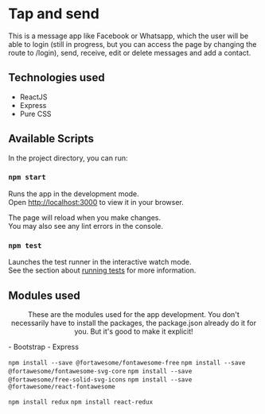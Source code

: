 # Tap and send

This is a message app like Facebook or Whatsapp, which the user will be able to login (still in progress, but you can access the page by changing the route to /login), send, receive, edit or delete messages and add a contact.

## Technologies used
- ReactJS
- Express
- Pure CSS

## Available Scripts

In the project directory, you can run:

### `npm start`

Runs the app in the development mode.\
Open [http://localhost:3000](http://localhost:3000) to view it in your browser.

The page will reload when you make changes.\
You may also see any lint errors in the console.

### `npm test`

Launches the test runner in the interactive watch mode.\
See the section about [running tests](https://facebook.github.io/create-react-app/docs/running-tests) for more information.

## Modules used
<p align="center">These are the modules used for the app development. You don't necessarily have to install the packages, the package.json already do it for you. But it's good to make it explicit!</p>
- Bootstrap
- Express

`npm install --save @fortawesome/fontawesome-free`
`npm install --save @fortawesome/fontawesome-svg-core`
`npm install --save @fortawesome/free-solid-svg-icons`
`npm install --save @fortawesome/react-fontawesome`


`npm install redux`
`npm install react-redux`
